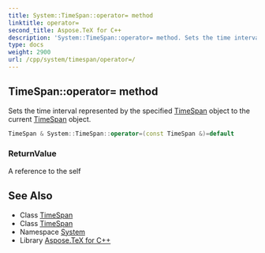 ```yaml
---
title: System::TimeSpan::operator= method
linktitle: operator=
second_title: Aspose.TeX for C++
description: 'System::TimeSpan::operator= method. Sets the time interval represented by the specified TimeSpan object to the current TimeSpan object in C++.'
type: docs
weight: 2900
url: /cpp/system/timespan/operator=/
---
```

## TimeSpan::operator= method


Sets the time interval represented by the specified [TimeSpan](../) object to the current [TimeSpan](../) object.

```cpp
TimeSpan & System::TimeSpan::operator=(const TimeSpan &)=default
```


### ReturnValue

A reference to the self

## See Also

* Class [TimeSpan](../)
* Class [TimeSpan](../)
* Namespace [System](../../)
* Library [Aspose.TeX for C++](../../../)
